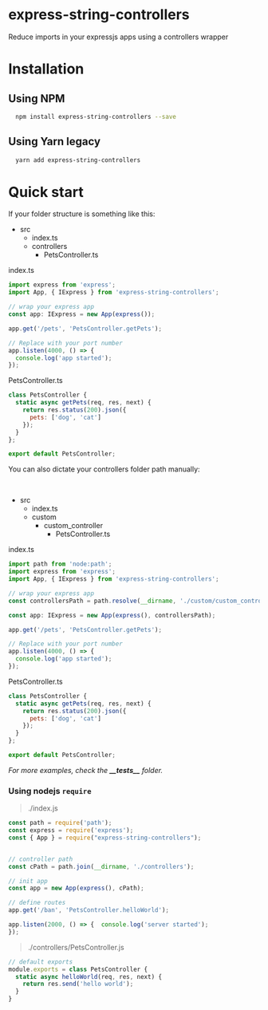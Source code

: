 # express-string-controllers

Reduce imports in your expressjs apps using a controllers wrapper

# Installation

## Using NPM
```sh
  npm install express-string-controllers --save
```

## Using Yarn legacy 
```sh
  yarn add express-string-controllers
```

# Quick start

If your folder structure is something like this:
<br/>
- src
  - index.ts
  - controllers
    - PetsController.ts

index.ts
```js
import express from 'express';
import App, { IExpress } from 'express-string-controllers';

// wrap your express app
const app: IExpress = new App(express());

app.get('/pets', 'PetsController.getPets');

// Replace with your port number
app.listen(4000, () => {
  console.log('app started');
});
```

PetsController.ts
```js
class PetsController {
  static async getPets(req, res, next) {
    return res.status(200).json({
      pets: ['dog', 'cat']
    });
  }
};

export default PetsController;
```

You can also dictate your controllers folder path manually:

<br/>

- src
  - index.ts
  - custom
    - custom_controller
      - PetsController.ts
  
index.ts
```js
import path from 'node:path';
import express from 'express';
import App, { IExpress } from 'express-string-controllers';

// wrap your express app
const controllersPath = path.resolve(__dirname, './custom/custom_controller');

const app: IExpress = new App(express(), controllersPath);

app.get('/pets', 'PetsController.getPets');

// Replace with your port number
app.listen(4000, () => {
  console.log('app started');
});
```

PetsController.ts
```js
class PetsController {
  static async getPets(req, res, next) {
    return res.status(200).json({
      pets: ['dog', 'cat']
    });
  }
};

export default PetsController;
```

_For more examples, check the **\_\_tests\_\_** folder._

### Using nodejs `require`

> ./index.js
```js
const path = require('path');
const express = require('express');
const { App } = require("express-string-controllers");


// controller path
const cPath = path.join(__dirname, './controllers');

// init app
const app = new App(express(), cPath);

// define routes
app.get('/ban', 'PetsController.helloWorld');

app.listen(2000, () => {  console.log('server started');
});
```
> ./controllers/PetsController.js

```js
// default exports
module.exports = class PetsController {
  static async helloWorld(req, res, next) {
    return res.send('hello world');
  }
}
```
